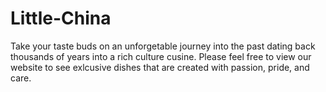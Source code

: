 # Little-China

Take your taste buds on an unforgetable journey into the past dating back thousands of years into a rich culture cusine. Please feel free to view our website to see exlcusive dishes that are created with passion, pride, and care.

